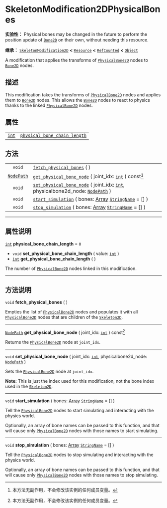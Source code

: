 <!-- ⚠ 请勿编辑本文件 ⚠ -->
<!-- 本文档使用脚本从 WeDot 引擎源码仓库生成。 -->
<!-- 生成脚本：https://github.com/WeDot-Engine/WeDot/tree/4.3/doc/tools/make_md.py； -->
<!-- 原文件：https://github.com/WeDot-Engine/WeDot/tree/4.3/doc/classes/SkeletonModification2DPhysicalBones.xml。 -->

<div id="_class_skeletonmodification2dphysicalbones"></div>

# SkeletonModification2DPhysicalBones

**实验性：** Physical bones may be changed in the future to perform the position update of [`Bone2D`](class_bone2d.md) on their own, without needing this resource.

**继承：** [`SkeletonModification2D`](class_skeletonmodification2d.md) **<** [`Resource`](class_resource.md) **<** [`RefCounted`](class_refcounted.md) **<** [`Object`](class_object.md)

A modification that applies the transforms of [`PhysicalBone2D`](class_physicalbone2d.md) nodes to [`Bone2D`](class_bone2d.md) nodes.

## 描述

This modification takes the transforms of [`PhysicalBone2D`](class_physicalbone2d.md) nodes and applies them to [`Bone2D`](class_bone2d.md) nodes. This allows the [`Bone2D`](class_bone2d.md) nodes to react to physics thanks to the linked [`PhysicalBone2D`](class_physicalbone2d.md) nodes.

## 属性

|||
|:-:|:--|
| [`int`](class_int.md) | [`physical_bone_chain_length`](#class_skeletonmodification2dphysicalbones_property_physical_bone_chain_length) | ``0`` |

## 方法

|||
|:-:|:--|
| `void`                          | [`fetch_physical_bones`](class_skeletonmodification2dphysicalbonesmd#class_skeletonmodification2dphysicalbones_method_fetch_physical_bones) ( )                                                                                            |
| [`NodePath`](class_nodepath.md) | [`get_physical_bone_node`](class_skeletonmodification2dphysicalbonesmd#class_skeletonmodification2dphysicalbones_method_get_physical_bone_node) ( joint_idx: [`int`](class_int.md) ) const[^const]                                         |
| `void`                          | [`set_physical_bone_node`](class_skeletonmodification2dphysicalbonesmd#class_skeletonmodification2dphysicalbones_method_set_physical_bone_node) ( joint_idx: [`int`](class_int.md), physicalbone2d_node: [`NodePath`](class_nodepath.md) ) |
| `void`                          | [`start_simulation`](class_skeletonmodification2dphysicalbonesmd#class_skeletonmodification2dphysicalbones_method_start_simulation) ( bones: [Array](class_array.md) [`StringName`](class_stringname.md) = [] )                            |
| `void`                          | [`stop_simulation`](class_skeletonmodification2dphysicalbonesmd#class_skeletonmodification2dphysicalbones_method_stop_simulation) ( bones: [Array](class_array.md) [`StringName`](class_stringname.md) = [] )                              |

<!-- rst-class:: classref-section-separator -->

---

## 属性说明

<div id="_class_skeletonmodification2dphysicalbones_property_physical_bone_chain_length"></div>

[`int`](class_int.md) **physical_bone_chain_length** = ``0`` <div id="class_skeletonmodification2dphysicalbones_property_physical_bone_chain_length"></div>

- `void` **set_physical_bone_chain_length** ( value: [`int`](class_int.md) )
- [`int`](class_int.md) **get_physical_bone_chain_length** ( )

The number of [`PhysicalBone2D`](class_physicalbone2d.md) nodes linked in this modification.

<!-- rst-class:: classref-section-separator -->

---

## 方法说明

<div id="_class_skeletonmodification2dphysicalbones_method_fetch_physical_bones"></div>

`void` **fetch_physical_bones** ( )<div id="class_skeletonmodification2dphysicalbones_method_fetch_physical_bones"></div>

Empties the list of [`PhysicalBone2D`](class_physicalbone2d.md) nodes and populates it with all [`PhysicalBone2D`](class_physicalbone2d.md) nodes that are children of the [`Skeleton2D`](class_skeleton2d.md).

<!-- rst-class:: classref-item-separator -->

---

<div id="_class_skeletonmodification2dphysicalbones_method_get_physical_bone_node"></div>

[`NodePath`](class_nodepath.md) **get_physical_bone_node** ( joint_idx: [`int`](class_int.md) ) const[^const]<div id="class_skeletonmodification2dphysicalbones_method_get_physical_bone_node"></div>

Returns the [`PhysicalBone2D`](class_physicalbone2d.md) node at `joint_idx`.

<!-- rst-class:: classref-item-separator -->

---

<div id="_class_skeletonmodification2dphysicalbones_method_set_physical_bone_node"></div>

`void` **set_physical_bone_node** ( joint_idx: [`int`](class_int.md), physicalbone2d_node: [`NodePath`](class_nodepath.md) )<div id="class_skeletonmodification2dphysicalbones_method_set_physical_bone_node"></div>

Sets the [`PhysicalBone2D`](class_physicalbone2d.md) node at `joint_idx`.

 **Note:** This is just the index used for this modification, not the bone index used in the [`Skeleton2D`](class_skeleton2d.md).

<!-- rst-class:: classref-item-separator -->

---

<div id="_class_skeletonmodification2dphysicalbones_method_start_simulation"></div>

`void` **start_simulation** ( bones: [Array](class_array.md) [`StringName`](class_stringname.md) = [] )<div id="class_skeletonmodification2dphysicalbones_method_start_simulation"></div>

Tell the [`PhysicalBone2D`](class_physicalbone2d.md) nodes to start simulating and interacting with the physics world.

Optionally, an array of bone names can be passed to this function, and that will cause only [`PhysicalBone2D`](class_physicalbone2d.md) nodes with those names to start simulating.

<!-- rst-class:: classref-item-separator -->

---

<div id="_class_skeletonmodification2dphysicalbones_method_stop_simulation"></div>

`void` **stop_simulation** ( bones: [Array](class_array.md) [`StringName`](class_stringname.md) = [] )<div id="class_skeletonmodification2dphysicalbones_method_stop_simulation"></div>

Tell the [`PhysicalBone2D`](class_physicalbone2d.md) nodes to stop simulating and interacting with the physics world.

Optionally, an array of bone names can be passed to this function, and that will cause only [`PhysicalBone2D`](class_physicalbone2d.md) nodes with those names to stop simulating.

[^virtual]: 本方法通常需要用户覆盖才能生效。
[^const]: 本方法无副作用，不会修改该实例的任何成员变量。
[^vararg]: 本方法除了能接受在此处描述的参数外，还能够继续接受任意数量的参数。
[^constructor]: 本方法用于构造某个类型。
[^static]: 调用本方法无需实例，可直接使用类名进行调用。
[^operator]: 本方法描述的是使用本类型作为左操作数的有效运算符。
[^bitfield]: 这个值是由下列位标志构成位掩码的整数。
[^void]: 无返回值。
